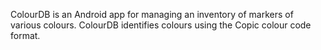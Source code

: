 ColourDB is an Android app for managing an inventory of markers of various colours. ColourDB identifies colours using the Copic colour code format.
